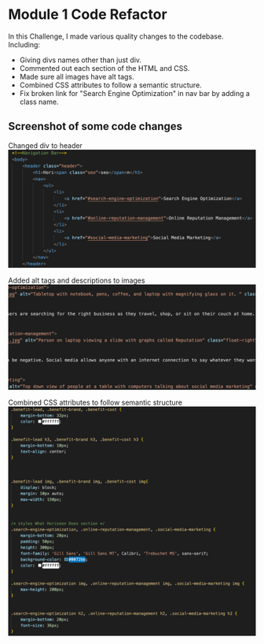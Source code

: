 # Module 1 Code Refactor

In this Challenge, I made various quality changes to the codebase.
Including:
- Giving divs names other than just div.
- Commented out each section of the HTML and CSS.
- Made sure all images have alt tags.
- Combined CSS attributes to follow a semantic structure.
- Fix broken link for "Search Engine Optimization" in nav bar by adding a class name. 

## Screenshot of some code changes

Changed div to header
![](assets/images/screenshot1.png)

Added alt tags and descriptions to images
![](assets/images/screenshot2.png)

Combined CSS attributes to follow semantic structure
![](assets/images/screenshot4.png)





